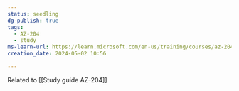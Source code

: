 ```yaml
---
status: seedling
dg-publish: true
tags:
  - AZ-204
  - study
ms-learn-url: https://learn.microsoft.com/en-us/training/courses/az-204t00
creation_date: 2024-05-02 10:56

---
```

Related to [[Study guide AZ-204]]



